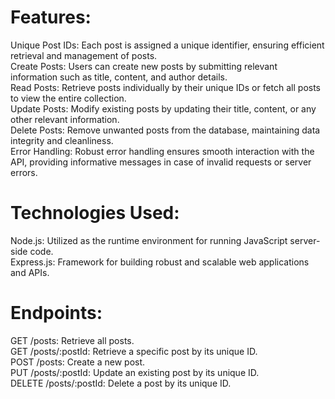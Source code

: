 # Features:
Unique Post IDs: Each post is assigned a unique identifier, ensuring efficient retrieval and management of posts.<br>
Create Posts: Users can create new posts by submitting relevant information such as title, content, and author details.<br>
Read Posts: Retrieve posts individually by their unique IDs or fetch all posts to view the entire collection.<br>
Update Posts: Modify existing posts by updating their title, content, or any other relevant information.<br>
Delete Posts: Remove unwanted posts from the database, maintaining data integrity and cleanliness.<br>
Error Handling: Robust error handling ensures smooth interaction with the API, providing informative messages in case of invalid requests or server errors.

# Technologies Used:
Node.js: Utilized as the runtime environment for running JavaScript server-side code.<br>
Express.js: Framework for building robust and scalable web applications and APIs.<br>


# Endpoints:
GET /posts: Retrieve all posts.<br>
GET /posts/:postId: Retrieve a specific post by its unique ID.<br>
POST /posts: Create a new post.<br>
PUT /posts/:postId: Update an existing post by its unique ID.<br>
DELETE /posts/:postId: Delete a post by its unique ID.
